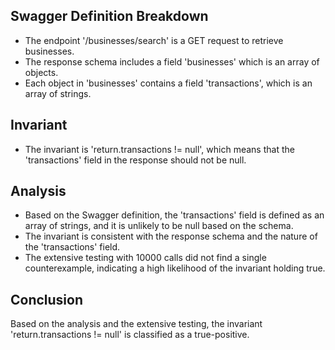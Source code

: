 ## Swagger Definition Breakdown
- The endpoint '/businesses/search' is a GET request to retrieve businesses.
- The response schema includes a field 'businesses' which is an array of objects.
- Each object in 'businesses' contains a field 'transactions', which is an array of strings.

## Invariant
- The invariant is 'return.transactions != null', which means that the 'transactions' field in the response should not be null.

## Analysis
- Based on the Swagger definition, the 'transactions' field is defined as an array of strings, and it is unlikely to be null based on the schema.
- The invariant is consistent with the response schema and the nature of the 'transactions' field.
- The extensive testing with 10000 calls did not find a single counterexample, indicating a high likelihood of the invariant holding true.

## Conclusion
Based on the analysis and the extensive testing, the invariant 'return.transactions != null' is classified as a true-positive.

